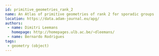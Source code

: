 ```yaml
---
id: primitive_geometries_rank_2
name: An Atlas of primitive geometries of rank 2 for sporadic groups
location: https://data.adam-journal.eu/apg/
authors:
 - name: Dimitri Leemans
   homepage: http://homepages.ulb.ac.be/~dleemans/
 - name: Bernardo Rodrigues
tags:
 - geometry (object)
---
```


